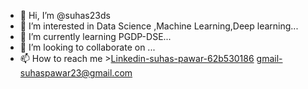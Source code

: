 - 👋 Hi, I’m @suhas23ds
- 👀 I’m interested in Data Science ,Machine Learning,Deep learning...
- 🌱 I’m currently learning PGDP-DSE...
- 💞️ I’m looking to collaborate on ...
- 📫 How to reach me >[Linkedin-suhas-pawar-62b530186](Linkedin-suhas-pawar-62b530186)
                      gmail-suhaspawar23@gmail.com

<!---
suhas23ds/suhas23ds is a ✨ special ✨ repository because its `README.md` (this file) appears on your GitHub profile.
You can click the Preview link to take a look at your changes.
--->
